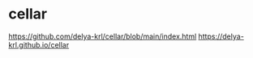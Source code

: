 # cellar
https://github.com/delya-krl/cellar/blob/main/index.html
https://delya-krl.github.io/cellar
